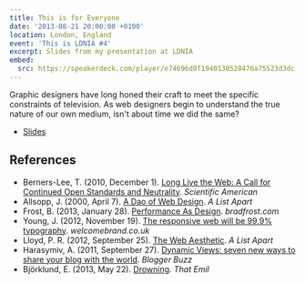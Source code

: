 ```yaml
---
title: This is for Everyone
date: '2013-08-21 20:00:00 +0100'
location: London, England
event: 'This is LDNIA #4'
excerpt: Slides from my presentation at LDNIA
embed:
  src: https://speakerdeck.com/player/e74696d0f1940130528476a75523d3dc
---
```

Graphic designers have long honed their craft to meet the specific constraints of television. As web designers begin to understand the true nature of our own medium, isn't about time we did the same?

  * [Slides](https://speakerdeck.com/paulrobertlloyd/this-is-for-everyone-ldnia-number-4)

## References

  * Berners-Lee, T. (2010, December 1). [Long Live the Web: A Call for Continued Open Standards and Neutrality](http://www.scientificamerican.com/article/long-live-the-web/). <cite>Scientific American</cite>
  * Allsopp, J. (2000, April 7). [A Dao of Web Design](http://alistapart.com/article/dao). <cite>A List Apart</cite>
  * Frost, B. (2013, January 28). [Performance As Design](http://bradfrost.com/blog/post/performance-as-design/). <cite>bradfrost.com</cite>
  * Young, J. (2012, November 19). [The responsive web will be 99.9% typography](http://www.welcomebrand.co.uk/thoughts/the-responsive-web-will-be-99-9-typography/). <cite>welcomebrand.co.uk</cite>
  * Lloyd, P. R. (2012, September 25). [The Web Aesthetic](http://alistapart.com/article/the-web-aesthetic). <cite>A List Apart</cite>
  * Harasymiv, A. (2011, September 27). [Dynamic Views: seven new ways to share your blog with the world](http://buzz.blogger.com/2011/09/dynamic-views-seven-new-ways-to-share.html). <cite>Blogger Buzz</cite>
  * Björklund, E. (2013, May 22). [Drowning](http://thatemil.com/blog/2013/05/22/drowning/). <cite>That Emil</cite>
